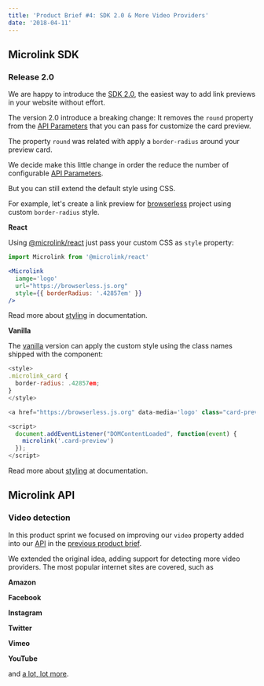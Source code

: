 ```yaml
---
title: 'Product Brief #4: SDK 2.0 & More Video Providers'
date: '2018-04-11'
---
```


## Microlink SDK

### Release 2.0

We are happy to introduce the [SDK 2.0](/docs/sdk), the easiest way to add link previews in your website without effort.

The version 2.0 introduce a breaking change: It removes the `round` property from the [API Parameters](/docs/sdk/getting-started/overview/getting-started/api-parameters) that you can pass for customize the card preview.

The property `round` was related with apply a `border-radius` around your preview card.

We decide make this little change in order the reduce the number of configurable [API Parameters](/docs/sdk/getting-started/overview/getting-started/api-parameters).

But you can still extend the default style using CSS.

For example, let's create a link preview for [browserless](https://browserless.js.org) project using custom `border-radius` style.

<Microlink url='https://browserless.js.org' media='logo' />

**React**

Using [@microlink/react](/docs/sdk/integrations/react/) just pass your custom CSS as `style` property:

```jsx
import Microlink from '@microlink/react'

<Microlink
  iamge='logo'
  url="https://browserless.js.org"
  style={{ borderRadius: '.42857em' }}
/>
```

Read more about [styling](/docs/sdk/integrations/react/#styling) in documentation.

**Vanilla**

The [vanilla](/docs/sdk/getting-started/overview/getting-started/vanilla/) version can apply the custom style using the class names shipped with the component:

```js
<style>
.microlink_card {
  border-radius: .42857em;
}
</style>

<a href="https://browserless.js.org" data-media='logo' class="card-preview"></a>

<script>
  document.addEventListener("DOMContentLoaded", function(event) {
    microlink('.card-preview')
  });
</script>
```

Read more about [styling](/docs/sdk/getting-started/overview/getting-started/vanilla/#styling) at documentation.

## Microlink API

### Video detection

In this product sprint we focused on improving our `video` property added into our [API](/docs/api/getting-started/overview) in the [previous product brief](/blog/video-support-prerendering-sdk-features).

We extended the original idea, adding support for detecting more video providers. The most popular internet sites are covered, such as

**Amazon**

<Microlink url='https://www.amazon.com/dp/B06XCM9LJ4' />

**Facebook**

<Microlink url='https://www.facebook.com/afcajax/videos/1686831701364171' />

**Instagram**

<Microlink url='https://www.instagram.com/p/BXHj-DllyYU' />

**Twitter**

<Microlink url='https://twitter.com/verge/status/957383241714970624' />

**Vimeo**

<Microlink url='https://vimeo.com/188175573' />

**YouTube**

<Microlink url='https://www.youtube.com/watch?v=hwMkbaS_M_c' />

and [a lot, lot more](https://rg3.github.io/youtube-dl/supportedsites.html).
